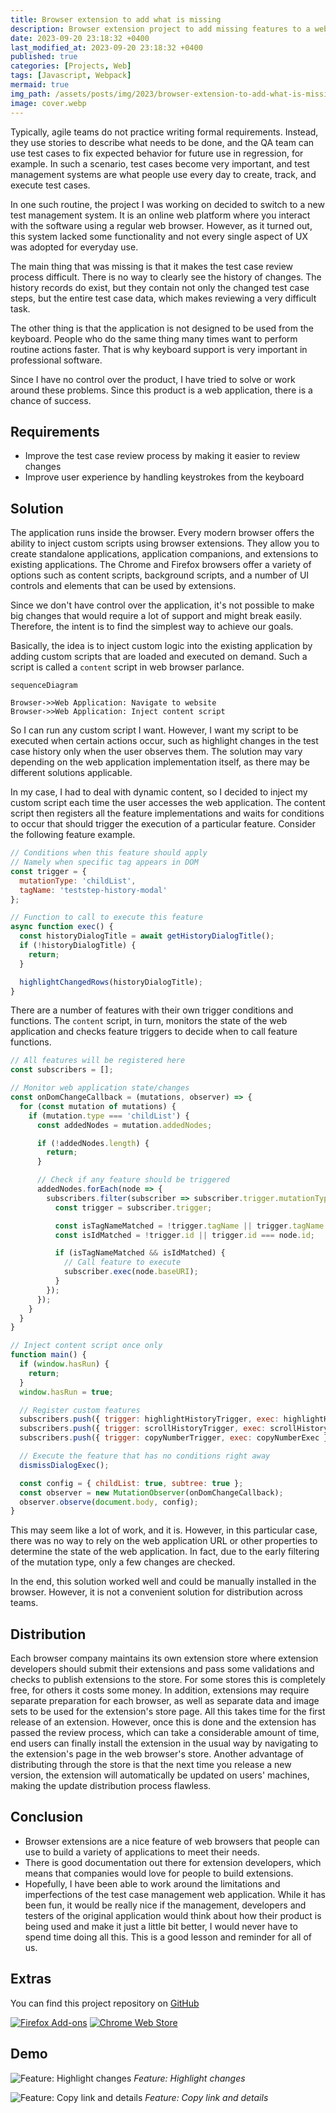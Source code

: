 ```yaml
---
title: Browser extension to add what is missing
description: Browser extension project to add missing features to a web application for testing team.
date: 2023-09-20 23:18:32 +0400
last_modified_at: 2023-09-20 23:18:32 +0400
published: true
categories: [Projects, Web]
tags: [Javascript, Webpack]
mermaid: true
img_path: /assets/posts/img/2023/browser-extension-to-add-what-is-missing/
image: cover.webp
---
```


Typically, agile teams do not practice writing formal requirements. Instead, they use stories to describe what needs to be done, and the QA team can use test cases to fix expected behavior for future use in regression, for example. In such a scenario, test cases become very important, and test management systems are what people use every day to create, track, and execute test cases.

In one such routine, the project I was working on decided to switch to a new test management system. It is an online web platform where you interact with the software using a regular web browser. However, as it turned out, this system lacked some functionality and not every single aspect of UX was adopted for everyday use.

The main thing that was missing is that it makes the test case review process difficult. There is no way to clearly see the history of changes. The history records do exist, but they contain not only the changed test case steps, but the entire test case data, which makes reviewing a very difficult task.

The other thing is that the application is not designed to be used from the keyboard. People who do the same thing many times want to perform routine actions faster. That is why keyboard support is very important in professional software.

Since I have no control over the product, I have tried to solve or work around these problems. Since this product is a web application, there is a chance of success.

## Requirements
- Improve the test case review process by making it easier to review changes
- Improve user experience by handling keystrokes from the keyboard

## Solution
The application runs inside the browser. Every modern browser offers the ability to inject custom scripts using browser extensions. They allow you to create standalone applications, application companions, and extensions to existing applications. The Chrome and Firefox browsers offer a variety of options such as content scripts, background scripts, and a number of UI controls and elements that can be used by extensions.

Since we don't have control over the application, it's not possible to make big changes that would require a lot of support and might break easily. Therefore, the intent is to find the simplest way to achieve our goals.

Basically, the idea is to inject custom logic into the existing application by adding custom scripts that are loaded and executed on demand. Such a script is called a `content` script in web browser parlance.

```mermaid
sequenceDiagram

Browser->>Web Application: Navigate to website
Browser->>Web Application: Inject content script
```

So I can run any custom script I want. However, I want my script to be executed when certain actions occur, such as highlight changes in the test case history only when the user observes them. The solution may vary depending on the web application implementation itself, as there may be different solutions applicable.

In my case, I had to deal with dynamic content, so I decided to inject my custom script each time the user accesses the web application. The content script then registers all the feature implementations and waits for conditions to occur that should trigger the execution of a particular feature. Consider the following feature example.

```js
// Conditions when this feature should apply
// Namely when specific tag appears in DOM
const trigger = {
  mutationType: 'childList',
  tagName: 'teststep-history-modal'
};

// Function to call to execute this feature
async function exec() {
  const historyDialogTitle = await getHistoryDialogTitle();
  if (!historyDialogTitle) {
    return;
  }

  highlightChangedRows(historyDialogTitle);
}
```

There are a number of features with their own trigger conditions and functions. The `content` script, in turn, monitors the state of the web application and checks feature triggers to decide when to call feature functions.

```js
// All features will be registered here
const subscribers = [];

// Monitor web application state/changes
const onDomChangeCallback = (mutations, observer) => {
  for (const mutation of mutations) {
    if (mutation.type === 'childList') {
      const addedNodes = mutation.addedNodes;

      if (!addedNodes.length) {
        return;
      }

      // Check if any feature should be triggered
      addedNodes.forEach(node => {
        subscribers.filter(subscriber => subscriber.trigger.mutationType === 'childList').forEach(subscriber => {
          const trigger = subscriber.trigger;

          const isTagNameMatched = !trigger.tagName || trigger.tagName === node.localName;
          const isIdMatched = !trigger.id || trigger.id === node.id;

          if (isTagNameMatched && isIdMatched) {
            // Call feature to execute
            subscriber.exec(node.baseURI);
          }
        });
      });
    }
  }
}

// Inject content script once only
function main() {
  if (window.hasRun) {
    return;
  }
  window.hasRun = true;

  // Register custom features
  subscribers.push({ trigger: highlightHistoryTrigger, exec: highlightHistoryExec });
  subscribers.push({ trigger: scrollHistoryTrigger, exec: scrollHistoryExec });
  subscribers.push({ trigger: copyNumberTrigger, exec: copyNumberExec });

  // Execute the feature that has no conditions right away
  dismissDialogExec();

  const config = { childList: true, subtree: true };
  const observer = new MutationObserver(onDomChangeCallback);
  observer.observe(document.body, config);
}
```

This may seem like a lot of work, and it is. However, in this particular case, there was no way to rely on the web application URL or other properties to determine the state of the web application. In fact, due to the early filtering of the mutation type, only a few changes are checked.

In the end, this solution worked well and could be manually installed in the browser. However, it is not a convenient solution for distribution across teams.

## Distribution
Each browser company maintains its own extension store where extension developers should submit their extensions and pass some validations and checks to publish extensions to the store. For some stores this is completely free, for others it costs some money. In addition, extensions may require separate preparation for each browser, as well as separate data and image sets to be used for the extension's store page. All this takes time for the first release of an extension. However, once this is done and the extension has passed the review process, which can take a considerable amount of time, end users can finally install the extension in the usual way by navigating to the extension's page in the web browser's store. Another advantage of distributing through the store is that the next time you release a new version, the extension will automatically be updated on users' machines, making the update distribution process flawless.

## Conclusion
- Browser extensions are a nice feature of web browsers that people can use to build a variety of applications to meet their needs.
- There is good documentation out there for extension developers, which means that companies would love for people to build extensions.
- Hopefully, I have been able to work around the limitations and imperfections of the test case management web application. While it has been fun, it would be really nice if the management, developers and testers of the original application would think about how their product is being used and make it just a little bit better, I would never have to spend time doing all this. This is a good lesson and reminder for all of us.

## Extras
You can find this project repository on [GitHub](https://github.com/kungfux/qtest-manager-assistant)

[![Firefox Add-ons](get-addon-firefox.webp)](https://addons.mozilla.org/en-US/firefox/addon/assistant-for-qtest-manager/)
[![Chrome Web Store](get-addon-chrome.webp)](https://chrome.google.com/webstore/detail/pnbnfgjbennnjlajgpoajfilinkdpiaf)

## Demo
![Feature: Highlight changes](https://github.com/kungfux/qtest-manager-assistant/raw/dev/docs/highlight.gif)
_Feature: Highlight changes_

![Feature: Copy link and details](https://github.com/kungfux/qtest-manager-assistant/raw/dev/docs/copy.gif)
_Feature: Copy link and details_